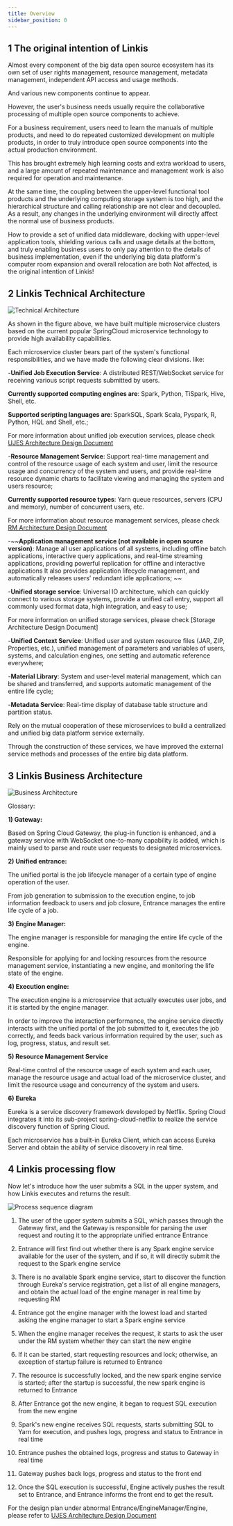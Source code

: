 ```yaml
---
title: Overview
sidebar_position: 0
---
```



 ## 1 The original intention of Linkis
 
 Almost every component of the big data open source ecosystem has its own set of user rights management, resource management, metadata management, independent API access and usage methods.
 
 And various new components continue to appear.
 
 However, the user's business needs usually require the collaborative processing of multiple open source components to achieve.
 
 For a business requirement, users need to learn the manuals of multiple products, and need to do repeated customized development on multiple products, in order to truly introduce open source components into the actual production environment.
 
 This has brought extremely high learning costs and extra workload to users, and a large amount of repeated maintenance and management work is also required for operation and maintenance.
 
 At the same time, the coupling between the upper-level functional tool products and the underlying computing storage system is too high, and the hierarchical structure and calling relationship are not clear and decoupled. As a result, any changes in the underlying environment will directly affect the normal use of business products.
 
 How to provide a set of unified data middleware, docking with upper-level application tools, shielding various calls and usage details at the bottom, and truly enabling business users to only pay attention to the details of business implementation, even if the underlying big data platform's computer room expansion and overall relocation are both Not affected, is the original intention of Linkis!
 
## 2 Linkis Technical Architecture

 ![Technical Architecture](../images/ch4/ujes/technical_architecture_diagram.png)


As shown in the figure above, we have built multiple microservice clusters based on the current popular SpringCloud microservice technology to provide high availability capabilities.

Each microservice cluster bears part of the system's functional responsibilities, and we have made the following clear divisions. like:

-**Unified Job Execution Service**: A distributed REST/WebSocket service for receiving various script requests submitted by users.
 
  **Currently supported computing engines are**: Spark, Python, TiSpark, Hive, Shell, etc.
 
  **Supported scripting languages ​​are**: SparkSQL, Spark Scala, Pyspark, R, Python, HQL and Shell, etc.;
  
  For more information about unified job execution services, please check [UJES Architecture Design Document](ujes/ujes-design.md)
 
 
-**Resource Management Service**: Support real-time management and control of the resource usage of each system and user, limit the resource usage and concurrency of the system and users, and provide real-time resource dynamic charts to facilitate viewing and managing the system and users resource;
 
  **Currently supported resource types**: Yarn queue resources, servers (CPU and memory), number of concurrent users, etc.
  
  For more information about resource management services, please check [RM Architecture Design Document](rm.md)
 
 
-~~**Application management service (not available in open source version)**: Manage all user applications of all systems, including offline batch applications, interactive query applications, and real-time streaming applications, providing powerful replication for offline and interactive applications It also provides application lifecycle management, and automatically releases users’ redundant idle applications; ~~
 
 
-**Unified storage service**: Universal IO architecture, which can quickly connect to various storage systems, provide a unified call entry, support all commonly used format data, high integration, and easy to use;
 
 For more information on unified storage services, please check [Storage Architecture Design Document]
 
-**Unified Context Service**: Unified user and system resource files (JAR, ZIP, Properties, etc.), unified management of parameters and variables of users, systems, and calculation engines, one setting and automatic reference everywhere;
 
 
-**Material Library**: System and user-level material management, which can be shared and transferred, and supports automatic management of the entire life cycle;
 
 
-**Metadata Service**: Real-time display of database table structure and partition status.
 

Rely on the mutual cooperation of these microservices to build a centralized and unified big data platform service externally.

Through the construction of these services, we have improved the external service methods and processes of the entire big data platform.

## 3 Linkis Business Architecture

![Business Architecture](../images/ch4/ujes/business_architecture_diagram.png)

Glossary:

**1) Gateway:**

 Based on Spring Cloud Gateway, the plug-in function is enhanced, and a gateway service with WebSocket one-to-many capability is added, which is mainly used to parse and route user requests to designated microservices.

**2) Unified entrance:**

 The unified portal is the job lifecycle manager of a certain type of engine operation of the user.
 
 From job generation to submission to the execution engine, to job information feedback to users and job closure, Entrance manages the entire life cycle of a job.

**3) Engine Manager:**
 
 The engine manager is responsible for managing the entire life cycle of the engine.
 
 Responsible for applying for and locking resources from the resource management service, instantiating a new engine, and monitoring the life state of the engine.

**4) Execution engine:**

 The execution engine is a microservice that actually executes user jobs, and it is started by the engine manager.
 
 In order to improve the interaction performance, the engine service directly interacts with the unified portal of the job submitted to it, executes the job correctly, and feeds back various information required by the user, such as log, progress, status, and result set.

**5) Resource Management Service**
  
 Real-time control of the resource usage of each system and each user, manage the resource usage and actual load of the microservice cluster, and limit the resource usage and concurrency of the system and users.
 
**6) Eureka**
 
 Eureka is a service discovery framework developed by Netflix. Spring Cloud integrates it into its sub-project spring-cloud-netflix to realize the service discovery function of Spring Cloud.
 
 Each microservice has a built-in Eureka Client, which can access Eureka Server and obtain the ability of service discovery in real time.
 
 
## 4 Linkis processing flow

Now let's introduce how the user submits a SQL in the upper system, and how Linkis executes and returns the result.

![Process sequence diagram](../images/ch4/ujes/process_sequence_diagram.png)

1. The user of the upper system submits a SQL, which passes through the Gateway first, and the Gateway is responsible for parsing the user request and routing it to the appropriate unified entrance Entrance

2. Entrance will first find out whether there is any Spark engine service available for the user of the system, and if so, it will directly submit the request to the Spark engine service

3. There is no available Spark engine service, start to discover the function through Eureka's service registration, get a list of all engine managers, and obtain the actual load of the engine manager in real time by requesting RM

4. Entrance got the engine manager with the lowest load and started asking the engine manager to start a Spark engine service

5. When the engine manager receives the request, it starts to ask the user under the RM system whether they can start the new engine

6. If it can be started, start requesting resources and lock; otherwise, an exception of startup failure is returned to Entrance

7. The resource is successfully locked, and the new spark engine service is started; after the startup is successful, the new spark engine is returned to Entrance

8. After Entrance got the new engine, it began to request SQL execution from the new engine

9. Spark's new engine receives SQL requests, starts submitting SQL to Yarn for execution, and pushes logs, progress and status to Entrance in real time

10. Entrance pushes the obtained logs, progress and status to Gateway in real time

11. Gateway pushes back logs, progress and status to the front end

12. Once the SQL execution is successful, Engine actively pushes the result set to Entrance, and Entrance informs the front end to get the result.

For the design plan under abnormal Entrance/EngineManager/Engine, please refer to [UJES Architecture Design Document](ujes/ujes-design.md)